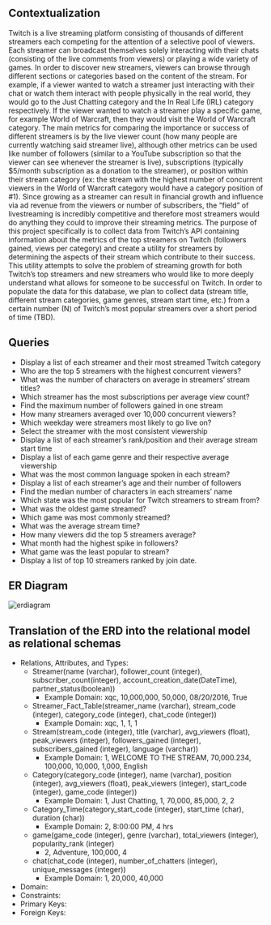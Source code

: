 
## Contextualization

Twitch is a live streaming platform consisting of thousands of different streamers each competing for the attention of a selective pool of viewers. Each streamer can broadcast themselves solely interacting with their chats (consisting of the live comments from viewers) or playing a wide variety of games. In order to discover new streamers, viewers can browse through different sections or categories based on the content of the stream. For example, if a viewer wanted to watch a streamer just interacting with their chat or watch them interact with people physically in the real world, they would go to the Just Chatting category and the In Real Life (IRL) category respectively. If the viewer wanted to watch a streamer play a specific game, for example World of Warcraft, then they would visit the World of Warcraft category. The main metrics for comparing the importance or success of different streamers is by the live viewer count (how many people are currently watching said streamer live), although other metrics can be used like number of followers (similar to a YouTube subscription so that the viewer can see whenever the streamer is live), subscriptions (typically $5/month subscription as a donation to the streamer), or position within their stream category (ex: the stream with the highest number of concurrent viewers in the World of Warcraft category would have a category position of #1). Since growing as a streamer can result in financial growth and influence via ad revenue from the viewers or number of subscribers, the “field” of livestreaming is incredibly competitive and therefore most streamers would do anything they could to improve their streaming metrics. The purpose of this project specifically is to collect data from Twitch’s API containing information about the metrics of the top streamers on Twitch (followers gained, views per category) and create a utility for streamers by determining the aspects of their stream which contribute to their success. This utility attempts to solve the problem of streaming growth for both Twitch’s top streamers and new streamers who would like to more deeply understand what allows for someone to be successful on Twitch. In order to populate the data for this database, we plan to collect data (stream title, different stream categories, game genres, stream start time, etc.) from a certain number (N) of Twitch’s most popular streamers over a short period of time (TBD). 

## Queries

* Display a list of each streamer and their most streamed Twitch category
* Who are the top 5 streamers with the highest concurrent viewers?
* What was the number of characters on average in streamers’ stream titles?
* Which streamer has the most subscriptions per average view count?
* Find the maximum number of followers gained in one stream
* How many streamers averaged over 10,000 concurrent viewers?
* Which weekday were streamers most likely to go live on?
* Select the streamer with the most consistent viewership
* Display a list of each streamer’s rank/position and their average stream start time
* Display a list of each game genre and their respective average viewership 
* What was the most common language spoken in each stream?
* Display a list of each streamer’s age and their number of followers
* Find the median number of characters in each streamers’ name
* Which state was the most popular for Twitch streamers to stream from? 
* What was the oldest game streamed?
* Which game was most commonly streamed? 
* What was the average stream time?
* How many viewers did the top 5 streamers average?
* What month had the highest spike in followers? 
* What game was the least popular to stream?
* Display a list of top 10 streamers ranked by join date. 


## ER Diagram

![erdiagram](https://user-images.githubusercontent.com/80475070/195927966-020bc3cb-9c63-4217-8984-c900162a3b8d.jpg)

## Translation of the ERD into the relational model as relational schemas

* Relations, Attributes, and Types: 
  - Streamer(name (varchar), follower_count (integer), subscriber_count(integer), account_creation_date(DateTime), partner_status(boolean))
    -  Example Domain: xqc, 10,000,000, 50,000, 08/20/2016, True
  - Streamer_Fact_Table(streamer_name (varchar), stream_code (integer), category_code (integer), chat_code (integer))
    - Example Domain: xqc, 1, 1, 1
  - Stream(stream_code (integer), title (varchar), avg_viewers (float), peak_viewers (integer), followers_gained (integer), subscribers_gained (integer), language (varchar))
    - Example Domain: 1, WELCOME TO THE STREAM, 70,000.234, 100,000, 10,000, 1,000, English
  - Category(category_code (integer), name (varchar), position (integer), avg_viewers (float), peak_viewers (integer), start_code (integer), game_code (integer))
    - Example Domain: 1, Just Chatting, 1, 70,000, 85,000, 2, 2
  - Category_Time(category_start_code (integer), start_time (char), duration (char))
    - Example Domain: 2, 8:00:00 PM, 4 hrs
  - game(game_code (integer), genre (varchar), total_viewers (integer), popularity_rank (integer)
    - 2, Adventure, 100,000, 4
  - chat(chat_code (integer), number_of_chatters (integer), unique_messages (integer))
    - Example Domain: 1, 20,000, 40,000
* Domain:
* Constraints:
* Primary Keys:
* Foreign Keys:


